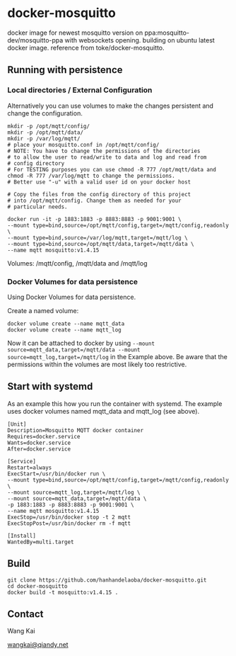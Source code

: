 # docker-mosquitto

docker image for newest mosquitto version on ppa:mosquitto-dev/mosquitto-ppa with websockets opening. building on ubuntu latest docker image.
reference from toke/docker-mosquitto.

## Running with persistence

### Local directories / External Configuration

Alternatively you can use volumes to make the changes persistent and change the configuration.

    mkdir -p /opt/mqtt/config/
    mkdir -p /opt/mqtt/data/
    mkdir -p /var/log/mqtt/
    # place your mosquitto.conf in /opt/mqtt/config/
    # NOTE: You have to change the permissions of the directories
    # to allow the user to read/write to data and log and read from
    # config directory
    # For TESTING purposes you can use chmod -R 777 /opt/mqtt/data and chmod -R 777 /var/log/mqtt to change the permissions.
    # Better use "-u" with a valid user id on your docker host

    # Copy the files from the config directory of this project
    # into /opt/mqtt/config. Change them as needed for your
    # particular needs.

    docker run -it -p 1883:1883 -p 8883:8883 -p 9001:9001 \
    --mount type=bind,source=/opt/mqtt/config,target=/mqtt/config,readonly \
    --mount type=bind,source=/var/log/mqtt,target=/mqtt/log \
    --mount type=bind,source=/opt/mqtt/data,target=/mqtt/data \
    --name mqtt mosquitto:v1.4.15

Volumes: /mqtt/config, /mqtt/data and /mqtt/log

### Docker Volumes for data persistence

Using Docker Volumes for data persistence.

Create a named volume:

    docker volume create --name mqtt_data
    docker volume create --name mqtt_log

Now it can be attached to docker by using `--mount source=mqtt_data,target=/mqtt/data --mount source=mqtt_log,target=/mqtt/log` in the Example above. Be aware that the permissions within the volumes are most likely too restrictive.

## Start with systemd

As an example this how you run the container with systemd. The example uses  docker volumes named mqtt_data and mqtt_log (see above).

    [Unit]
    Description=Mosquitto MQTT docker container
    Requires=docker.service
    Wants=docker.service
    After=docker.service

    [Service]
    Restart=always
    ExecStart=/usr/bin/docker run \
    --mount type=bind,source=/opt/mqtt/config,target=/mqtt/config,readonly \
    --mount source=mqtt_log,target=/mqtt/log \
    --mount source=mqtt_data,target=/mqtt/data \
    -p 1883:1883 -p 8883:8883 -p 9001:9001 \
    --name mqtt mosquitto:v1.4.15
    ExecStop=/usr/bin/docker stop -t 2 mqtt
    ExecStopPost=/usr/bin/docker rm -f mqtt

    [Install]
    WantedBy=multi.target

## Build

    git clone https://github.com/hanhandelaoba/docker-mosquitto.git
    cd docker-mosquitto
    docker build -t mosquitto:v1.4.15 .

## Contact

Wang Kai

wangkai@qiandy.net